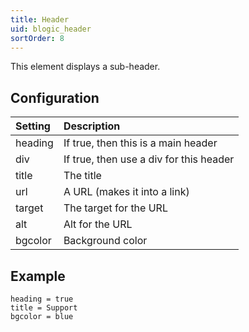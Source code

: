 ```yaml
---
title: Header
uid: blogic_header
sortOrder: 8
---
```


This element displays a sub-header.

## Configuration

| Setting     | Description                             |
|:------------|:----------------------------------------|
| heading     | If true, then this is a main header     |
| div         | If true, then use a div for this header |
| title       | The title                               |
| url         | A URL (makes it into a link)            |
| target      | The target for the URL                  |
| alt         | Alt for the URL                         |
| bgcolor     | Background color                        |

## Example

```crmscript
heading = true
title = Support
bgcolor = blue
```
